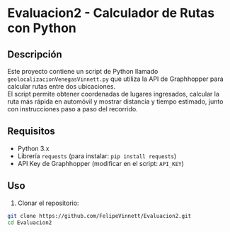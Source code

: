# Evaluacion2 - Calculador de Rutas con Python

## Descripción
Este proyecto contiene un script de Python llamado `geolocalizacionVenegasVinnett.py` que utiliza la API de Graphhopper para calcular rutas entre dos ubicaciones.  
El script permite obtener coordenadas de lugares ingresados, calcular la ruta más rápida en automóvil y mostrar distancia y tiempo estimado, junto con instrucciones paso a paso del recorrido.

## Requisitos
- Python 3.x
- Librería `requests` (para instalar: `pip install requests`)
- API Key de Graphhopper (modificar en el script: `API_KEY`)

## Uso
1. Clonar el repositorio:

```bash
git clone https://github.com/FelipeVinnett/Evaluacion2.git
cd Evaluacion2
